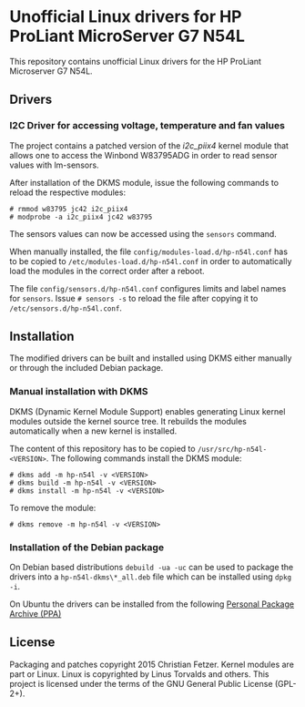 # Unofficial Linux drivers for HP ProLiant MicroServer G7 N54L

This repository contains unofficial Linux drivers for the HP ProLiant
Microserver G7 N54L.

## Drivers

### I2C Driver for accessing voltage, temperature and fan values

The project contains a patched version of the *i2c_piix4* kernel module
that allows one to access the Winbond W83795ADG in order to read sensor
values with lm-sensors.

After installation of the DKMS module, issue the following commands to reload
the respective modules:

    # rmmod w83795 jc42 i2c_piix4
    # modprobe -a i2c_piix4 jc42 w83795

The sensors values can now be accessed using the `sensors` command.

When manually installed, the file `config/modules-load.d/hp-n54l.conf` has to
be copied to `/etc/modules-load.d/hp-n54l.conf` in order to automatically load
the modules in the correct order after a reboot.

The file `config/sensors.d/hp-n54l.conf` configures limits and label names for
`sensors`. Issue `# sensors -s` to reload the file after copying it to
`/etc/sensors.d/hp-n54l.conf`.

## Installation

The modified drivers can be built and installed using DKMS either
manually or through the included Debian package.

### Manual installation with DKMS

DKMS (Dynamic Kernel Module Support) enables generating Linux kernel modules
outside the kernel source tree. It rebuilds the modules automatically
when a new kernel is installed.

The content of this repository has to be copied to
`/usr/src/hp-n54l-<VERSION>`. The following commands install the DKMS
module:

    # dkms add -m hp-n54l -v <VERSION>
    # dkms build -m hp-n54l -v <VERSION>
    # dkms install -m hp-n54l -v <VERSION>

To remove the module:

    # dkms remove -m hp-n54l -v <VERSION>

### Installation of the Debian package

On Debian based distributions `debuild -ua -uc` can be used to package
the drivers into a `hp-n54l-dkms\*_all.deb` file which can be installed
using `dpkg -i`.

On Ubuntu the drivers can be installed from the following [Personal Package
Archive (PPA)](https://launchpad.net/~fetzer-ch/+archive/ubuntu/hp-n54l)

## License

Packaging and patches copyright 2015 Christian Fetzer. Kernel modules are part
or Linux. Linux is copyrighted by Linus Torvalds and others.
This project is licensed under the terms of the GNU General Public License
(GPL-2+).
